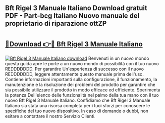## Bft Rigel 3 Manuale Italiano Download gratuit PDF - Part-bcg Italiano Nuovo manuale del proprietario di riparazione ottZP

# <h2><a href="http://dfh2lr.blite.top/?on=Bft+Rigel+3+Manuale+Italiano">🔗Download 👉🔴 Bft Rigel 3 Manuale Italiano</a></h2>

[![Bft Rigel 3 Manuale Italiano download](https://i.imgur.com/lujVjoI.png)](http://dfh2lr.blite.top/?on=Bft+Rigel+3+Manuale+Italiano)
Benvenuti in un nuovo mondo questa guida apre le porte a un nuovo mondo di possibilità con il tuo nuovo REDDDDDDD. Per garantire Un'esperienza di successo con il nuovo REDDDDDDD, leggere attentamente questo manuale prima dell'uso. Contiene informazioni importanti sulla configurazione, il funzionamento, la manutenzione e la risoluzione dei problemi del prodotto per garantire che sia possibile utilizzare il prodotto in modo efficace ed efficiente. Sperimenta la potenza Dell'elenco delle funzionalità nel palmo della tua mano con il tuo nuovo Bft Rigel 3 Manuale Italiano. Confidiamo che Bft Rigel 3 Manuale Italiano sia stata una risorsa completa per i tuoi sforzi per conoscere le specifiche del tuo nuovo dispositivo. In caso di domande o dubbi, non esitare a contattare il nostro Servizio Clienti.

